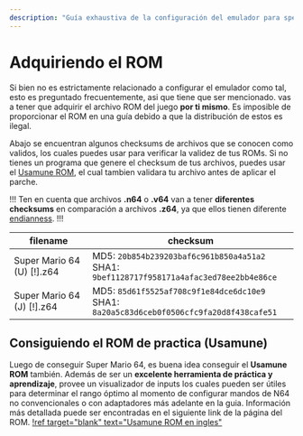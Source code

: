 ```yaml
---
description: "Guía exhaustiva de la configuración del emulador para speedruns de Super Mario 64" 
---
```


# Adquiriendo el ROM

Si bien no es estrictamente relacionado a configurar el emulador como tal, esto es preguntado frecuentemente, asi que tiene que ser mencionado. vas a tener que adquirir el archivo ROM del juego **por ti mismo**. Es imposible de proporcionar el ROM en una guía debido a que la distribución de estos es ilegal. 

Abajo se encuentran algunos checksums de archivos que se conocen como validos, los cuales puedes usar para verificar la validez de tus ROMs. Si no tienes un programa que genere el checksum de tus archivos, puedes usar el [Usamune ROM](https://sites.google.com/view/supermario64/usamunepj/usamunerom), el cual tambien validara tu archivo antes de aplicar el parche.

!!!
Ten en cuenta que archivos **.n64** o **.v64** van a tener **diferentes checksums** en comparación a archivos **.z64**, ya que ellos tienen diferente [endianness](https://en.wikipedia.org/wiki/Endianness).
!!!

| filename | checksum | 
|-|-|
| Super Mario 64 (U) [!].z64 | MD5: `20b854b239203baf6c961b850a4a51a2` <br>SHA1: `9bef1128717f958171a4afac3ed78ee2bb4e86ce` | 
| Super Mario 64 (J) [!].z64 | MD5: `85d61f5525af708c9f1e84dce6dc10e9` <br>SHA1: `8a20a5c83d6ceb0f0506cfc9fa20d8f438cafe51` | 

## Consiguiendo el ROM de practica (Usamune)

Luego de conseguir Super Mario 64, es buena idea conseguir el **Usamune ROM** también. Además de ser un **excelente herramienta de práctica y aprendizaje**, provee un visualizador de inputs los cuales pueden ser útiles para determinar el rango óptimo al momento de configurar mandos de N64 no convencionales o con adaptadores más adelante en la guia. Información más detallada puede ser encontradas en el siguiente link de la página del ROM.
[!ref target="blank" text="Usamune ROM en ingles"](https://sites.google.com/view/supermario64/usamunepj/usamunerom)
